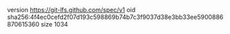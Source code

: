 version https://git-lfs.github.com/spec/v1
oid sha256:4f4ec0cefd2f07d193c598869b74b7c3f9037d38e3bb33ee5900886870615360
size 1034
